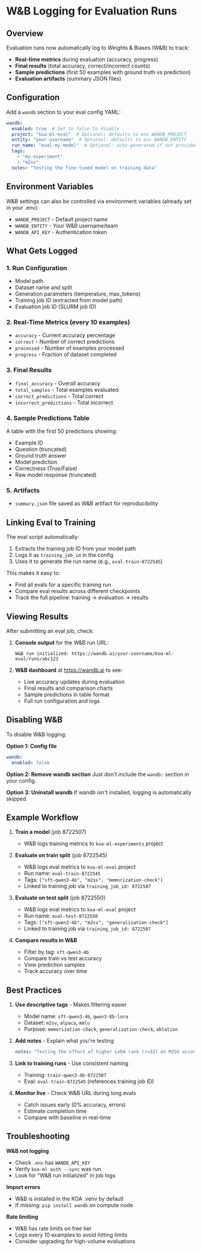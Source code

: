 # W&B Logging for Evaluation Runs

## Overview

Evaluation runs now automatically log to Weights & Biases (W&B) to track:
- **Real-time metrics** during evaluation (accuracy, progress)
- **Final results** (total accuracy, correct/incorrect counts)
- **Sample predictions** (first 50 examples with ground truth vs prediction)
- **Evaluation artifacts** (summary JSON files)

## Configuration

Add a `wandb` section to your eval config YAML:

```yaml
wandb:
  enabled: true  # Set to false to disable
  project: "koa-ml-eval"  # Optional: defaults to env WANDB_PROJECT
  entity: "your-username"  # Optional: defaults to env WANDB_ENTITY
  run_name: "eval-my-model"  # Optional: auto-generated if not provided
  tags:
    - "my-experiment"
    - "m2sv"
  notes: "Testing the fine-tuned model on training data"
```

## Environment Variables

W&B settings can also be controlled via environment variables (already set in your .env):

- `WANDB_PROJECT` - Default project name
- `WANDB_ENTITY` - Your W&B username/team
- `WANDB_API_KEY` - Authentication token

## What Gets Logged

### 1. Run Configuration
- Model path
- Dataset name and split
- Generation parameters (temperature, max_tokens)
- Training job ID (extracted from model path)
- Evaluation job ID (SLURM job ID)

### 2. Real-Time Metrics (every 10 examples)
- `accuracy` - Current accuracy percentage
- `correct` - Number of correct predictions
- `processed` - Number of examples processed
- `progress` - Fraction of dataset completed

### 3. Final Results
- `final_accuracy` - Overall accuracy
- `total_samples` - Total examples evaluated
- `correct_predictions` - Total correct
- `incorrect_predictions` - Total incorrect

### 4. Sample Predictions Table
A table with the first 50 predictions showing:
- Example ID
- Question (truncated)
- Ground truth answer
- Model prediction
- Correctness (True/False)
- Raw model response (truncated)

### 5. Artifacts
- `summary.json` file saved as W&B artifact for reproducibility

## Linking Eval to Training

The eval script automatically:
1. Extracts the training job ID from your model path
2. Logs it as `training_job_id` in the config
3. Uses it to generate the run name (e.g., `eval-train-8722545`)

This makes it easy to:
- Find all evals for a specific training run
- Compare eval results across different checkpoints
- Track the full pipeline: training → evaluation → results

## Viewing Results

After submitting an eval job, check:

1. **Console output** for the W&B run URL:
   ```
   W&B run initialized: https://wandb.ai/your-username/koa-ml-eval/runs/abc123
   ```

2. **W&B dashboard** at https://wandb.ai to see:
   - Live accuracy updates during evaluation
   - Final results and comparison charts
   - Sample predictions in table format
   - Full run configuration and logs

## Disabling W&B

To disable W&B logging:

**Option 1: Config file**
```yaml
wandb:
  enabled: false
```

**Option 2: Remove wandb section**
Just don't include the `wandb:` section in your config.

**Option 3: Uninstall wandb**
If wandb isn't installed, logging is automatically skipped.

## Example Workflow

1. **Train a model** (job 8722507)
   - W&B logs training metrics to `koa-ml-experiments` project

2. **Evaluate on train split** (job 8722545)
   - W&B logs eval metrics to `koa-ml-eval` project
   - Run name: `eval-train-8722545`
   - Tags: `["sft-qwen3-4b", "m2sv", "memorization-check"]`
   - Linked to training job via `training_job_id: 8722507`

3. **Evaluate on test split** (job 8722550)
   - W&B logs eval metrics to `koa-ml-eval` project
   - Run name: `eval-test-8722550`
   - Tags: `["sft-qwen3-4b", "m2sv", "generalization-check"]`
   - Linked to training job via `training_job_id: 8722507`

4. **Compare results in W&B**
   - Filter by tag: `sft-qwen3-4b`
   - Compare train vs test accuracy
   - View prediction samples
   - Track accuracy over time

## Best Practices

1. **Use descriptive tags** - Makes filtering easier
   - Model name: `sft-qwen3-4b`, `qwen3-8b-lora`
   - Dataset: `m2sv`, `alpaca`, `mmlu`
   - Purpose: `memorization-check`, `generalization-check`, `ablation`

2. **Add notes** - Explain what you're testing
   ```yaml
   notes: "Testing the effect of higher LoRA rank (r=32) on M2SV accuracy"
   ```

3. **Link to training runs** - Use consistent naming
   - Training: `train-qwen3-4b-8722507`
   - Eval: `eval-train-8722545` (references training job ID)

4. **Monitor live** - Check W&B URL during long evals
   - Catch issues early (0% accuracy, errors)
   - Estimate completion time
   - Compare with baseline in real-time

## Troubleshooting

**W&B not logging**
- Check `.env` has `WANDB_API_KEY`
- Verify `koa-ml auth --sync` was run
- Look for "W&B run initialized" in job logs

**Import errors**
- W&B is installed in the KOA .venv by default
- If missing: `pip install wandb` on compute node

**Rate limiting**
- W&B has rate limits on free tier
- Logs every 10 examples to avoid hitting limits
- Consider upgrading for high-volume evaluations
